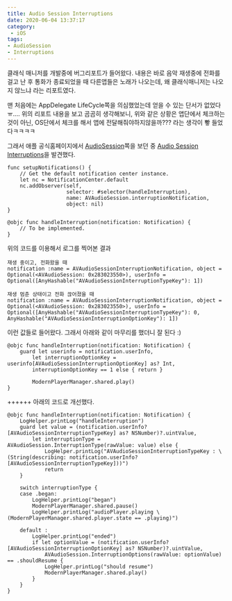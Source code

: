 ```yaml
---
title: Audio Session Interruptions
date: 2020-06-04 13:37:17
category:
 - iOS
tags: 
- AudioSession
- Interruptions
---
```


클래식 매니저를 개발중에 버그리포트가 들어왔다.
내용은 바로 음악 재생중에 전화를 걸고 난 후 통화가 종료되었을 때 다른앱들은 노래가 나오는데, 왜 클래식매니저는 나오지 않느냐 라는 리포트였다.

맨 처음에는 AppDelegate LifeCycle쪽을 의심했었는데 얻을 수 있는 단서가 없었다 ㅠ….
위의 리포트 내용을 보고 곰곰히 생각해보니, 위와 같은 상황은 앱단에서 체크하는것이 아닌, OS단에서 체크를 해서 앱에 전달해줘야하지않을까??? 라는 생각이 뽷 들었다ㅋㅋㅋㅋ

그래서 애플 공식홈페이지에서 [AudioSession](https://developer.apple.com/documentation/avfoundation/avaudiosession)쪽을 보던 중 [Audio Session Interruptions](https://developer.apple.com/documentation/avfaudio/handling-audio-interruptions)을 발견했다.

```
func setupNotifications() {
    // Get the default notification center instance.
    let nc = NotificationCenter.default
    nc.addObserver(self,
                   selector: #selector(handleInterruption),
                   name: AVAudioSession.interruptionNotification,
                   object: nil)
}

@objc func handleInterruption(notification: Notification) {
    // To be implemented.
}
```


위의 코드를 이용해서 로그를 찍어본 결과

```
재생 중이고, 전화왔을 때
notification :name = AVAudioSessionInterruptionNotification, object = Optional(<AVAudioSession: 0x283023550>), userInfo = Optional([AnyHashable("AVAudioSessionInterruptionTypeKey"): 1])

재생 멈춘 상태이고 전화 끊어졌을 때
notification :name = AVAudioSessionInterruptionNotification, object = Optional(<AVAudioSession: 0x283023550>), userInfo = Optional([AnyHashable("AVAudioSessionInterruptionTypeKey"): 0, AnyHashable("AVAudioSessionInterruptionOptionKey"): 1])
```
이런 값들로 들어왔다. 그래서 아래와 같이 마무리를 했더니 잘 된다 :)

```
@objc func handleInterruption(notification: Notification) {        
    guard let userinfo = notification.userInfo,
        let interruptionOptionKey = userinfo[AVAudioSessionInterruptionOptionKey] as? Int,
        interruptionOptionKey == 1 else { return }
        
        ModernPlayerManager.shared.play()
}
```

++++++
아래의 코드로 개선했다.

```
@objc func handleInterruption(notification: Notification) {        
    LogHelper.printLog("handleInterruption")
    guard let value = (notification.userInfo?[AVAudioSessionInterruptionTypeKey] as? NSNumber)?.uintValue,
        let interruptionType =  AVAudioSession.InterruptionType(rawValue: value) else {
            LogHelper.printLog("AVAudioSessionInterruptionTypeKey : \(String(describing: notification.userInfo?[AVAudioSessionInterruptionTypeKey]))")
            return
    }

    switch interruptionType {
    case .began:
        LogHelper.printLog("began")
        ModernPlayerManager.shared.pause()
        LogHelper.printLog("audioPlayer.playing \(ModernPlayerManager.shared.player.state == .playing)")
        
    default :
        LogHelper.printLog("ended")
        if let optionValue = (notification.userInfo?[AVAudioSessionInterruptionOptionKey] as? NSNumber)?.uintValue,
            AVAudioSession.InterruptionOptions(rawValue: optionValue) == .shouldResume {
            LogHelper.printLog("should resume")
            ModernPlayerManager.shared.play()
        }
    }
}
```
